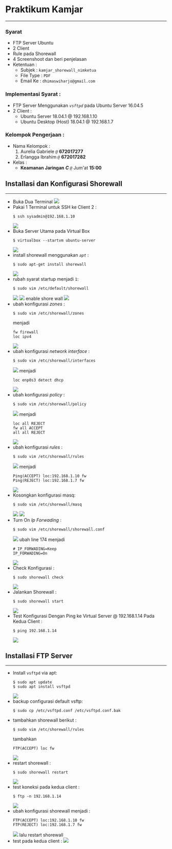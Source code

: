 # Praktikum Kamjar
---
### Syarat

- FTP Server Ubuntu
- 2 Client
- Rule pada Shorewall
- 4 Screenshoot dan beri penjelasan
- Ketentuan :
    - Subjek :
    	`kamjar_shorewall_nimketua`
    - File Type :
    	`PDF`
    - Email Ke :
    	`dhimaswiharjo@gmail.com`

### Implementasi Syarat :
- FTP Server Menggunakan _`vsftpd`_ pada Ubuntu Server 16.04.5
- 2 Client :
	- Ubuntu Server 18.04.1 @ 192.168.1.10
	- Ubuntu Desktop (Host) 18.04.1 @ 192.168.1.7

### Kelompok Pengerjaan :
- Nama Kelompok :
	1. Aurelia Gabriele _`@`_ **672017277**
	2. Erlangga Ibrahim _`@`_ **672017282**
- Kelas :
	- **Keamanan Jaringan** _**C**_ _`@`_ Jum'at **15:00**
## Installasi dan Konfigurasi Shorewall
---
- Buka Dua Terminal
  ![](https://raw.githubusercontent.com/wowotek/Kuliah/master/Semester%204/Kamjar/Tugas%20Praktikum%201/Installasi/1.png)
- Pakai 1 Terminal untuk SSH ke Client 2 :
  ```
  $ ssh sysadmin@192.168.1.10
  ```
  ![](https://raw.githubusercontent.com/wowotek/Kuliah/master/Semester%204/Kamjar/Tugas%20Praktikum%201/Installasi/2.png)
- Buka Server Utama pada Virtual Box
  ```
  $ virtualbox --startvm ubuntu-server
  ```
  ![](https://raw.githubusercontent.com/wowotek/Kuliah/master/Semester%204/Kamjar/Tugas%20Praktikum%201/Installasi/3.png)
- install shorewall menggunakan _`apt`_ :
  ```
  $ sudo apt-get install shorewall
  ```
  ![](https://raw.githubusercontent.com/wowotek/Kuliah/master/Semester%204/Kamjar/Tugas%20Praktikum%201/Installasi/4.png)
- rubah syarat startup menjadi `1`:
  ```
  $ sudo vim /etc/default/shorewall
  ```
  ![](https://raw.githubusercontent.com/wowotek/Kuliah/master/Semester%204/Kamjar/Tugas%20Praktikum%201/Installasi/5.png)
  ![](https://raw.githubusercontent.com/wowotek/Kuliah/master/Semester%204/Kamjar/Tugas%20Praktikum%201/Installasi/6.png)
  enable shore wall
  ![](https://raw.githubusercontent.com/wowotek/Kuliah/master/Semester%204/Kamjar/Tugas%20Praktikum%201/Installasi/7.png)
- ubah konfigurasi _zones_ :
  ```
  $ sudo vim /etc/shorewall/zones
  ```
  menjadi
  ```
  fw firewall
  loc ipv4
  ```
  ![](https://raw.githubusercontent.com/wowotek/Kuliah/master/Semester%204/Kamjar/Tugas%20Praktikum%201/Installasi/8.png)
- ubah konfigurasi _network interface_ :
  ```
  $ sudo vim /etc/shorewall/interfaces
  ```
  ![](https://raw.githubusercontent.com/wowotek/Kuliah/master/Semester%204/Kamjar/Tugas%20Praktikum%201/Installasi/9.png)
  menjadi
  ```
  loc enp0s3 detect dhcp
  ```
  ![](https://raw.githubusercontent.com/wowotek/Kuliah/master/Semester%204/Kamjar/Tugas%20Praktikum%201/Installasi/10.png)
- ubah konfigurasi _policy_ :
  ```
  $ sudo vim /etc/shorewall/policy
  ```
  ![](https://raw.githubusercontent.com/wowotek/Kuliah/master/Semester%204/Kamjar/Tugas%20Praktikum%201/Installasi/11.png)
  menjadi
  ```
  loc all REJECT
  fw all ACCEPT
  all all REJECT
  ```
  ![](https://raw.githubusercontent.com/wowotek/Kuliah/master/Semester%204/Kamjar/Tugas%20Praktikum%201/Installasi/12.png)
- ubah konfigurasi _rules_ :
  ```
  $ sudo vim /etc/shorewall/rules
  ```
  ![](https://raw.githubusercontent.com/wowotek/Kuliah/master/Semester%204/Kamjar/Tugas%20Praktikum%201/Installasi/13.png)
  menjadi
  ```
  Ping(ACCEPT) loc:192.168.1.10 fw
  Ping(REJECT) loc:192.168.1.7 fw
  ```
  ![](https://raw.githubusercontent.com/wowotek/Kuliah/master/Semester%204/Kamjar/Tugas%20Praktikum%201/Installasi/14.png)
- Kosongkan konfigurasi masq:
  ```
  $ sudo vim /etc/shorewall/masq
  ```
  ![](https://raw.githubusercontent.com/wowotek/Kuliah/master/Semester%204/Kamjar/Tugas%20Praktikum%201/Installasi/15.png)
  ![](https://raw.githubusercontent.com/wowotek/Kuliah/master/Semester%204/Kamjar/Tugas%20Praktikum%201/Installasi/16.png)
- Turn On _Ip Forwading_ :
  ```
  $ sudo vim /etc/shorewall/shorewall.conf
  ```
  ![](https://raw.githubusercontent.com/wowotek/Kuliah/master/Semester%204/Kamjar/Tugas%20Praktikum%201/Installasi/17.png)
  ubah line 174 menjadi
  ```
  # IP_FORWADING=Keep
  IP_FORWADING=On
  ```
  ![](https://raw.githubusercontent.com/wowotek/Kuliah/master/Semester%204/Kamjar/Tugas%20Praktikum%201/Installasi/18.png)
- Check Konfigurasi :
  ```
  $ sudo shorewall check
  ```
  ![](https://raw.githubusercontent.com/wowotek/Kuliah/master/Semester%204/Kamjar/Tugas%20Praktikum%201/Installasi/19.png)
- Jalankan Shorewall :
  ```
  $ sudo shorewall start
  ```
  ![](https://raw.githubusercontent.com/wowotek/Kuliah/master/Semester%204/Kamjar/Tugas%20Praktikum%201/Installasi/20.png)
- Test Konfigurasi Dengan Ping ke Virtual Server @ 192.168.1.14 Pada Kedua Client :
  ```
  $ ping 192.168.1.14
  ```
  ![](https://raw.githubusercontent.com/wowotek/Kuliah/master/Semester%204/Kamjar/Tugas%20Praktikum%201/Installasi/21.png)

## Installasi FTP Server
---
- Install `vsftpd` via apt:
  ```
  $ sudo apt update
  $ sudo apt install vsftpd
  ```
  ![](https://raw.githubusercontent.com/wowotek/Kuliah/master/Semester%204/Kamjar/Tugas%20Praktikum%201/Konfigurasi/1.png)
- backup configurasi default vsftp:
  ```
  $ sudo cp /etc/vsftpd.conf /etc/vsftpd.conf.bak
  ```
- tambahkan shorewall berikut :
  ```
  $ sudo vim /etc/shorewall/rules
  ```
  tambahkan
  ```
  FTP(ACCEPT) loc fw
  ```
  ![](https://raw.githubusercontent.com/wowotek/Kuliah/master/Semester%204/Kamjar/Tugas%20Praktikum%201/Konfigurasi/2.png)
- restart shorewall :
  ```
  $ sudo shorewall restart
  ```
  ![](https://raw.githubusercontent.com/wowotek/Kuliah/master/Semester%204/Kamjar/Tugas%20Praktikum%201/Konfigurasi/3.png)
- test koneksi pada kedua client :
  ```
  $ ftp -n 192.168.1.14
  ```
  ![](https://raw.githubusercontent.com/wowotek/Kuliah/master/Semester%204/Kamjar/Tugas%20Praktikum%201/Konfigurasi/4.png)
- ubah konfigurasi shorewall menjadi :
  ```
  FTP(ACCEPT) loc:192.168.1.10 fw
  FTP(REJECT) loc:192.168.1.7 fw
  ```
  ![](https://raw.githubusercontent.com/wowotek/Kuliah/master/Semester%204/Kamjar/Tugas%20Praktikum%201/Konfigurasi/5.png)
  lalu restart shorewall
- test pada kedua client :
  ![](https://raw.githubusercontent.com/wowotek/Kuliah/master/Semester%204/Kamjar/Tugas%20Praktikum%201/Konfigurasi/FINAL.png)
